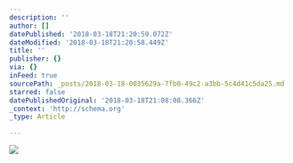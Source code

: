 ```yaml
---
description: ''
author: []
datePublished: '2018-03-18T21:20:59.072Z'
dateModified: '2018-03-18T21:20:58.449Z'
title: ''
publisher: {}
via: {}
inFeed: true
sourcePath: _posts/2018-03-18-0035629a-7fb0-49c2-a3bb-5c4d41c5da25.md
starred: false
datePublishedOriginal: '2018-03-18T21:08:08.366Z'
_context: 'http://schema.org'
_type: Article

---
```

![](https://the-grid-user-content.s3-us-west-2.amazonaws.com/d43e101e-9211-4aa8-b97b-796b4f1b5b18.jpg)